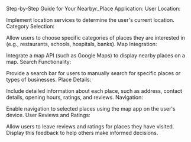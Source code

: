 Step-by-Step Guide for Your Nearbyr_Place Application:
User Location:

Implement location services to determine the user's current location.
Category Selection:

Allow users to choose specific categories of places they are interested in (e.g., restaurants, schools, hospitals, banks).
Map Integration:

Integrate a map API (such as Google Maps) to display nearby places on a map.
Search Functionality:

Provide a search bar for users to manually search for specific places or types of businesses.
Place Details:

Include detailed information about each place, such as address, contact details, opening hours, ratings, and reviews.
Navigation:

Enable navigation to selected places using the map app on the user's device.
User Reviews and Ratings:

Allow users to leave reviews and ratings for places they have visited. Display this feedback to help others make informed decisions.

